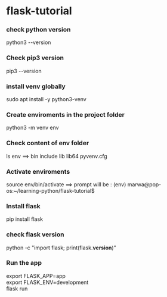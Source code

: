 # flask-tutorial
### check python version 
python3 --version
### Check pip3 version
pip3 --version
### install venv globally
sudo apt install -y python3-venv
### Create enviroments in the project folder
python3 -m venv env
### Check content of env folder
ls env ==> bin  include  lib  lib64  pyvenv.cfg
### Activate enviroments
source env/bin/activate ==> prompt will be : 
(env) marwa@pop-os:~/learning-python/flask-tutorial$
### Install flask 
pip install flask
### check flask version 
python -c "import flask; print(flask.__version__)"
### Run the app 
export FLASK_APP=app  
export FLASK_ENV=development  
flask run